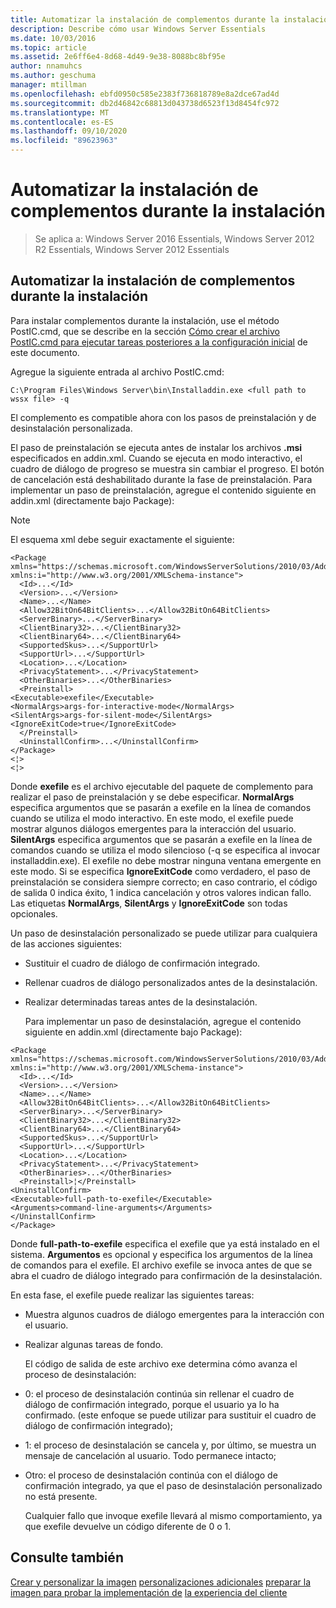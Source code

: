 ```yaml
---
title: Automatizar la instalación de complementos durante la instalación
description: Describe cómo usar Windows Server Essentials
ms.date: 10/03/2016
ms.topic: article
ms.assetid: 2e6ff6e4-8d68-4d49-9e38-8088bc8bf95e
author: nnamuhcs
ms.author: geschuma
manager: mtillman
ms.openlocfilehash: ebfd0950c585e2383f736818789e8a2dce67ad4d
ms.sourcegitcommit: db2d46842c68813d043738d6523f13d8454fc972
ms.translationtype: MT
ms.contentlocale: es-ES
ms.lasthandoff: 09/10/2020
ms.locfileid: "89623963"
---
```

# <a name="automate-installation-of-add-ins-during-setup"></a>Automatizar la instalación de complementos durante la instalación

>Se aplica a: Windows Server 2016 Essentials, Windows Server 2012 R2 Essentials, Windows Server 2012 Essentials

##  <a name="automate-installing-add-ins-during-setup"></a><a name="BKMK_AddIns"></a> Automatizar la instalación de complementos durante la instalación
 Para instalar complementos durante la instalación, use el método PostIC.cmd, que se describe en la sección [Cómo crear el archivo PostIC.cmd para ejecutar tareas posteriores a la configuración inicial](Create-the-PostIC.cmd-File-for-Running-Post-Initial-Configuration-Tasks.md) de este documento.

 Agregue la siguiente entrada al archivo PostIC.cmd:

```
C:\Program Files\Windows Server\bin\Installaddin.exe <full path to wssx file> -q
```

 El complemento es compatible ahora con los pasos de preinstalación y de desinstalación personalizada.

 El paso de preinstalación se ejecuta antes de instalar los archivos **.msi** especificados en addin.xml. Cuando se ejecuta en modo interactivo, el cuadro de diálogo de progreso se muestra sin cambiar el progreso. El botón de cancelación está deshabilitado durante la fase de preinstalación. Para implementar un paso de preinstalación, agregue el contenido siguiente en addin.xml (directamente bajo Package):

> [!NOTE]
>  El esquema xml debe seguir exactamente el siguiente:

```
<Package xmlns="https://schemas.microsoft.com/WindowsServerSolutions/2010/03/Addins" xmlns:i="http://www.w3.org/2001/XMLSchema-instance">
  <Id>...</Id>
  <Version>...</Version>
  <Name>...</Name>
  <Allow32BitOn64BitClients>...</Allow32BitOn64BitClients>
  <ServerBinary>...</ServerBinary>
  <ClientBinary32>...</ClientBinary32>
  <ClientBinary64>...</ClientBinary64>
  <SupportedSkus>...</SupportUrl>
  <SupportUrl>...</SupportUrl>
  <Location>...</Location>
  <PrivacyStatement>...</PrivacyStatement>
  <OtherBinaries>...</OtherBinaries>
  <Preinstall>
<Executable>exefile</Executable>
<NormalArgs>args-for-interactive-mode</NormalArgs>
<SilentArgs>args-for-silent-mode</SilentArgs>
<IgnoreExitCode>true</IgnoreExitCode>
  </Preinstall>
  <UninstallConfirm>...</UninstallConfirm>
</Package>
<¦>
<¦>
```

 Donde **exefile** es el archivo ejecutable del paquete de complemento para realizar el paso de preinstalación y se debe especificar. **NormalArgs** especifica argumentos que se pasarán a exefile en la línea de comandos cuando se utiliza el modo interactivo. En este modo, el exefile puede mostrar algunos diálogos emergentes para la interacción del usuario. **SilentArgs** especifica argumentos que se pasarán a exefile en la línea de comandos cuando se utiliza el modo silencioso (-q se especifica al invocar installaddin.exe). El exefile no debe mostrar ninguna ventana emergente en este modo. Si se especifica **IgnoreExitCode** como verdadero, el paso de preinstalación se considera siempre correcto; en caso contrario, el código de salida 0 indica éxito, 1 indica cancelación y otros valores indican fallo. Las etiquetas **NormalArgs**, **SilentArgs** y **IgnoreExitCode** son todas opcionales.

 Un paso de desinstalación personalizado se puede utilizar para cualquiera de las acciones siguientes:

- Sustituir el cuadro de diálogo de confirmación integrado.

- Rellenar cuadros de diálogo personalizados antes de la desinstalación.

- Realizar determinadas tareas antes de la desinstalación.

  Para implementar un paso de desinstalación, agregue el contenido siguiente en addin.xml (directamente bajo Package):

```
<Package xmlns="https://schemas.microsoft.com/WindowsServerSolutions/2010/03/Addins" xmlns:i="http://www.w3.org/2001/XMLSchema-instance">
  <Id>...</Id>
  <Version>...</Version>
  <Name>...</Name>
  <Allow32BitOn64BitClients>...</Allow32BitOn64BitClients>
  <ServerBinary>...</ServerBinary>
  <ClientBinary32>...</ClientBinary32>
  <ClientBinary64>...</ClientBinary64>
  <SupportedSkus>...</SupportUrl>
  <SupportUrl>...</SupportUrl>
  <Location>...</Location>
  <PrivacyStatement>...</PrivacyStatement>
  <OtherBinaries>...</OtherBinaries>
  <Preinstall>¦</Preinstall>
<UninstallConfirm>
<Executable>full-path-to-exefile</Executable>
<Arguments>command-line-arguments</Arguments>
</UninstallConfirm>
</Package>
```

 Donde **full-path-to-exefile** especifica el exefile que ya está instalado en el sistema. **Argumentos** es opcional y especifica los argumentos de la línea de comandos para el exefile. El archivo exefile se invoca antes de que se abra el cuadro de diálogo integrado para confirmación de la desinstalación.

 En esta fase, el exefile puede realizar las siguientes tareas:

- Muestra algunos cuadros de diálogo emergentes para la interacción con el usuario.

- Realizar algunas tareas de fondo.

  El código de salida de este archivo exe determina cómo avanza el proceso de desinstalación:

- 0: el proceso de desinstalación continúa sin rellenar el cuadro de diálogo de confirmación integrado, porque el usuario ya lo ha confirmado. (este enfoque se puede utilizar para sustituir el cuadro de diálogo de confirmación integrado);

- 1: el proceso de desinstalación se cancela y, por último, se muestra un mensaje de cancelación al usuario. Todo permanece intacto;

- Otro: el proceso de desinstalación continúa con el diálogo de confirmación integrado, ya que el paso de desinstalación personalizado no está presente.

  Cualquier fallo que invoque exefile llevará al mismo comportamiento, ya que exefile devuelve un código diferente de 0 o 1.

## <a name="see-also"></a>Consulte también
 [Crear y personalizar la imagen](Creating-and-Customizing-the-Image.md) [personalizaciones adicionales](Additional-Customizations.md) [preparar la imagen para probar la implementación de](Preparing-the-Image-for-Deployment.md) [la experiencia del cliente](Testing-the-Customer-Experience.md)